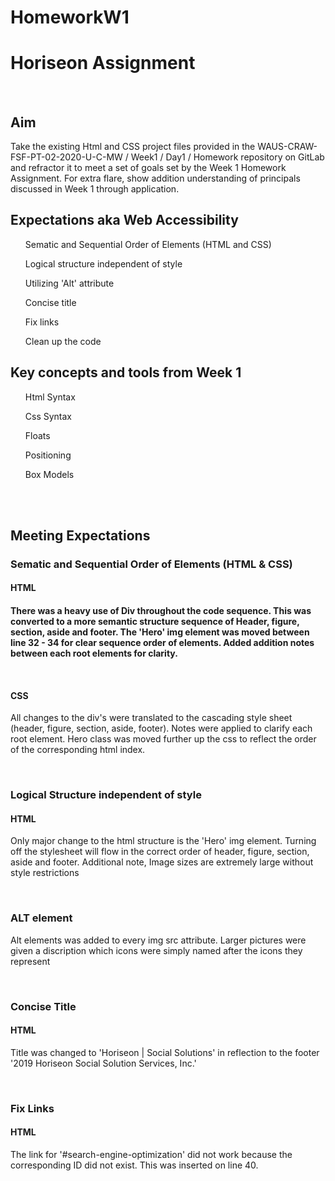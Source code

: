 # HomeworkW1
<H1>Horiseon Assignment</H1> 
<br>
<H2>Aim</H2>
<P> Take the existing Html and CSS project files provided in the WAUS-CRAW-FSF-PT-02-2020-U-C-MW / Week1 / Day1 / Homework repository on GitLab and refractor it to meet a set of goals set by the Week 1 Homework Assignment. For extra flare, show addition understanding of principals discussed in Week 1 through application.</P>

<H2> Expectations aka Web Accessibility</H2>
  <ul>Sematic and Sequential Order of Elements (HTML and CSS)</ul>
  <ul>Logical structure independent of style </ul>
  <ul>Utilizing 'Alt' attribute</ul>
  <ul>Concise title</ul>
  <ul>Fix links</ul>
  <ul>Clean up the code</ul>

<H2>Key concepts and tools from Week 1</H2>
  <ul> Html Syntax </ul>
  <ul> Css Syntax </ul>
  <ul> Floats </ul>
  <ul> Positioning </ul>
  <ul> Box Models </ul>
<br>
<br>
<H2>Meeting Expectations </h2>
<H3>Sematic and Sequential Order of Elements (HTML & CSS)</H3>
<H4>HTML<H4>
<P> There was a heavy use of Div throughout the code sequence. This was converted to a more semantic structure sequence of Header, figure, section, aside and footer. The 'Hero' img element was moved between line 32 - 34 for clear sequence order of elements. Added addition notes between each root elements for clarity.</p>
<br>
<H4>CSS</H4>
<P>All changes to the div's were translated to the cascading style sheet (header, figure, section, aside, footer). Notes were applied to clarify each root element. Hero class was moved further up the css to reflect the order of the corresponding html index.</p>
<br>
<H3>Logical Structure independent of style</h3>
<H4>HTML</h4>
<p>Only major change to the html structure is the 'Hero' img element. Turning off the stylesheet will flow in the correct order of header, figure, section, aside and footer. Additional note, Image sizes are extremely large without style restrictions</p>
<br>
<H3>ALT element</H3>
<Html>
<p> Alt elements was added to every img src attribute. Larger pictures were given a discription which icons were simply named after the icons they represent </p>
<br>
<H3>Concise Title</H3>
<h4>HTML</h4>
<p>Title was changed to 'Horiseon | Social Solutions' in reflection to the footer '2019 Horiseon Social Solution Services, Inc.'</p> 
<Br>
<H3>Fix Links</H3>
<H4>HTML</H4>
<P>The link for '#search-engine-optimization' did not work because the corresponding ID did not exist. This was inserted on line 40.</p>
